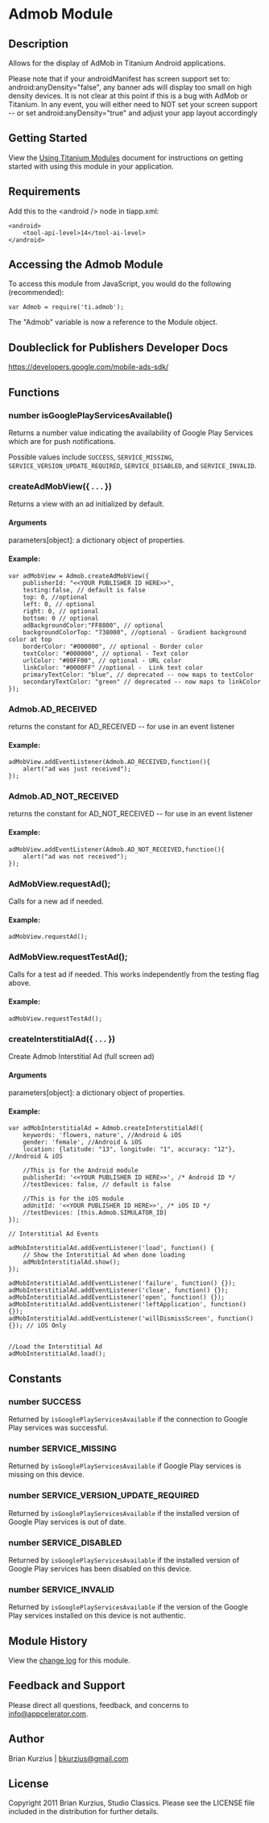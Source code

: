 # Admob Module

## Description

Allows for the display of AdMob in Titanium Android applications. 

Please note that if your androidManifest has screen support set to: android:anyDensity="false", any banner ads will display too small on high density devices. 
It is not clear at this point if this is a bug with AdMob or Titanium. 
In any event, you will either need to NOT set your screen support -- or set android:anyDensity="true" and adjust your app layout accordingly

## Getting Started

View the [Using Titanium Modules](http://docs.appcelerator.com/titanium/latest/#!/guide/Using_Titanium_Modules) document for instructions on getting
started with using this module in your application.

## Requirements

Add this to the &lt;android /&gt; node in tiapp.xml: 

	<android>
	    <tool-api-level>14</tool-ai-level>
	</android>

## Accessing the Admob Module

To access this module from JavaScript, you would do the following (recommended):

	var Admob = require('ti.admob');

The "Admob" variable is now a reference to the Module object.	

## Doubleclick for Publishers Developer Docs
<https://developers.google.com/mobile-ads-sdk/>

## Functions

### number isGooglePlayServicesAvailable()

Returns a number value indicating the availability of Google Play Services which are for push notifications.

Possible values include `SUCCESS`, `SERVICE_MISSING`, `SERVICE_VERSION_UPDATE_REQUIRED`, `SERVICE_DISABLED`, and `SERVICE_INVALID`.

### createAdMobView({ . . . })

Returns a view with an ad initialized by default.

#### Arguments

parameters[object]: a dictionary object of properties.

#### Example:

	var adMobView = Admob.createAdMobView({
	    publisherId: "<<YOUR PUBLISHER ID HERE>>",
	    testing:false, // default is false
	    top: 0, //optional
	    left: 0, // optional
	    right: 0, // optional
	    bottom: 0 // optional
	    adBackgroundColor:"FF8800", // optional
	    backgroundColorTop: "738000", //optional - Gradient background color at top
	    borderColor: "#000000", // optional - Border color
	    textColor: "#000000", // optional - Text color
	    urlColor: "#00FF00", // optional - URL color
	    linkColor: "#0000FF" //optional -  Link text color
	    primaryTextColor: "blue", // deprecated -- now maps to textColor
	    secondaryTextColor: "green" // deprecated -- now maps to linkColor
	});

### Admob.AD_RECEIVED

returns the constant for AD_RECEIVED -- for use in an event listener

#### Example:

	adMobView.addEventListener(Admob.AD_RECEIVED,function(){
	    alert("ad was just received");
	});

### Admob.AD_NOT_RECEIVED

returns the constant for AD_NOT_RECEIVED -- for use in an event listener

#### Example:

	adMobView.addEventListener(Admob.AD_NOT_RECEIVED,function(){
	    alert("ad was not received");
	});

### AdMobView.requestAd();

Calls for a new ad if needed.

#### Example:

	adMobView.requestAd();

### AdMobView.requestTestAd();

Calls for a test ad if needed. This works independently from the testing flag above.

#### Example:

	adMobView.requestTestAd();

### createInterstitialAd({ . . . })

Create Admob Interstitial Ad (full screen ad)

#### Arguments

parameters[object]: a dictionary object of properties.

#### Example:

	var adMobInterstitialAd = Admob.createInterstitialAd({
		keywords: 'flowers, nature', //Android & iOS
		gender: 'female', //Android & iOS
		location: {latitude: "13", longitude: "1", accuracy: "12"}, //Android & iOS
		
		//This is for the Android module
		publisherId: '<<YOUR PUBLISHER ID HERE>>', /* Android ID */
		//testDevices: false, // default is false
		
		//This is for the iOS module
	    adUnitId: '<<YOUR PUBLISHER ID HERE>>', /* iOS ID */
	  	//testDevices: [this.Admob.SIMULATOR_ID]
	});
	
	// Interstitial Ad Events
	
	adMobInterstitialAd.addEventListener('load', function() {
		// Show the Interstitial Ad when done loading
		adMobInterstitialAd.show();
	});
	
	adMobInterstitialAd.addEventListener('failure', function() {});
	adMobInterstitialAd.addEventListener('close', function() {});
	adMobInterstitialAd.addEventListener('open', function() {});
	adMobInterstitialAd.addEventListener('leftApplication', function() {});
	adMobInterstitialAd.addEventListener('willDismissScreen', function() {}); // iOS Only
	
	
	//Load the Interstitial Ad
	adMobInterstitialAd.load();

## Constants

### number SUCCESS
Returned by `isGooglePlayServicesAvailable` if the connection to Google Play services was successful.

### number SERVICE_MISSING
Returned by `isGooglePlayServicesAvailable` if Google Play services is missing on this device.

### number SERVICE_VERSION_UPDATE_REQUIRED
Returned by `isGooglePlayServicesAvailable` if the installed version of Google Play services is out of date.

### number SERVICE_DISABLED
Returned by `isGooglePlayServicesAvailable` if the installed version of Google Play services has been disabled on this device.

### number SERVICE_INVALID
Returned by `isGooglePlayServicesAvailable` if the version of the Google Play services installed on this device is not authentic.


## Module History

View the [change log](changelog.html) for this module.

## Feedback and Support

Please direct all questions, feedback, and concerns to [info@appcelerator.com](mailto:info@appcelerator.com?subject=Android%20Admob%20Module).

## Author

Brian Kurzius | bkurzius@gmail.com

## License
Copyright 2011 Brian Kurzius, Studio Classics. Please see the LICENSE file included in the distribution for further details.
